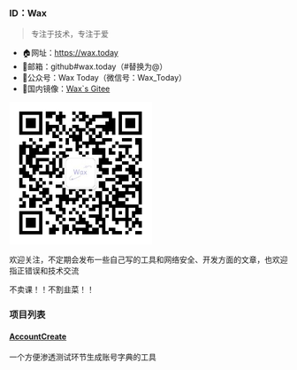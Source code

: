 ### ID：Wax
> 专注于技术，专注于爱

- 🏠网址：https://wax.today
- 📧邮箱：github#wax.today（#替换为@）
- 📝公众号：Wax Today（微信号：Wax_Today）
- 🚀国内镜像：[Wax`s Gitee](https://gitee.com/WaxToday)

![公众号二维码](https://raw.githubusercontent.com/WaxToday/WaxToday/main/mp_qrcode.jpg)

欢迎关注，不定期会发布一些自己写的工具和网络安全、开发方面的文章，也欢迎指正错误和技术交流

不卖课！！不割韭菜！！

### 项目列表

#### [AccountCreate](https://github.com/WaxToday/AccountCreate)

一个方便渗透测试环节生成账号字典的工具 

